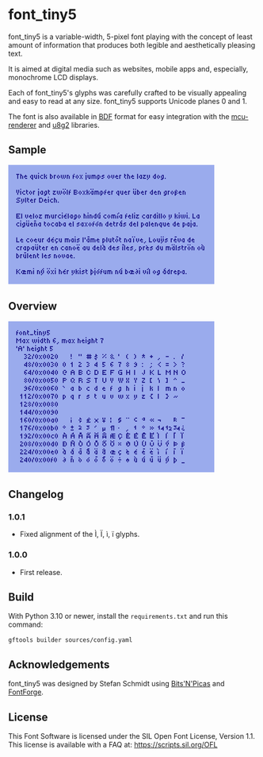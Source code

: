 # font_tiny5

font_tiny5 is a variable-width, 5-pixel font playing with the concept of least amount of information that produces both legible and aesthetically pleasing text.

It is aimed at digital media such as websites, mobile apps and, especially, monochrome LCD displays.

Each of font_tiny5's glyphs was carefully crafted to be visually appealing and easy to read at any size. font_tiny5 supports Unicode planes 0 and 1.

The font is also available in [BDF](https://en.wikipedia.org/wiki/Glyph_Bitmap_Distribution_Format) format for easy integration with the [mcu-renderer](https://github.com/Gissio/mcu-renderer) and [u8g2](https://github.com/olikraus/u8g2) libraries.

## Sample

![font_tiny5 sample](documentation/sample.png)

## Overview

![font_tiny5 overview](documentation/overview.png)

## Changelog

### 1.0.1

* Fixed alignment of the Ì, Ï, ì, ï glyphs.

### 1.0.0

* First release.

## Build

With Python 3.10 or newer, install the `requirements.txt` and run this command:

    gftools builder sources/config.yaml

## Acknowledgements 

font_tiny5 was designed by Stefan Schmidt using [Bits'N'Picas](https://github.com/kreativekorp/bitsnpicas) and [FontForge](https://fontforge.org/).

## License

This Font Software is licensed under the SIL Open Font License, Version 1.1. This license is available with a FAQ at: https://scripts.sil.org/OFL
